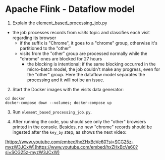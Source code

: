 # Apache Flink - Dataflow model
 
1. Explain the [element_based_processing_job.py](element_based_processing_job.py)
* the job processes records from _visits_ topic and classifies each visit regarding its browser
  * if the suffix is "Chrome", it goes to a "chrome" group, otherwise it's partitioned to the "other"
  * visits from the "other" group are processed normally while the "chrome" ones are blocked for 27 hours
    * the blocking is intentional; if the same blocking occurred in the micro-batch model, the job couldn't make any 
    progress, even for the "other" group. Here the dataflow model separates the processing and it will not be an issue.

2. Start the Docker images with the visits data generator:
```
cd docker
docker-compose down --volumes; docker-compose up
```

3. Run `element_based_processing_job.py`. 

4. After running the code, you should see only the "other" browsers printed in the console. Besides, no new "chrome"
records should be ingested after the `key_by` step, as shows the next video:

[https://www.youtube.com/embed/hxZHxBcVe60?si=SCG25z-myzW3JCxW](https://www.youtube.com/embed/hxZHxBcVe60?si=SCG25z-myzW3JCxW)
